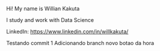 Hi! My name is Willian Kakuta

I study and work with Data Science

LinkedIn: https://www.linkedin.com/in/willkakuta/

Testando commit 1
Adicionando branch novo botao da hora
